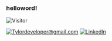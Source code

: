 ### helloword!

![Visitor](https://visitor-badge.laobi.icu/badge?page_id=Tylordev)





<a href="mailto:Tylordeveloper@gmail.com">![Tylordeveloper@gmail.com](https://img.shields.io/badge/Gmail-D14836?style=for-the-badge&logo=gmail&logoColor=white)</a>
<a href="<LinkedInURL>">![LinkedIn](https://img.shields.io/badge/LinkedIn-0077B5?style=for-the-badge&logo=linkedin&logoColor=white)</a>
